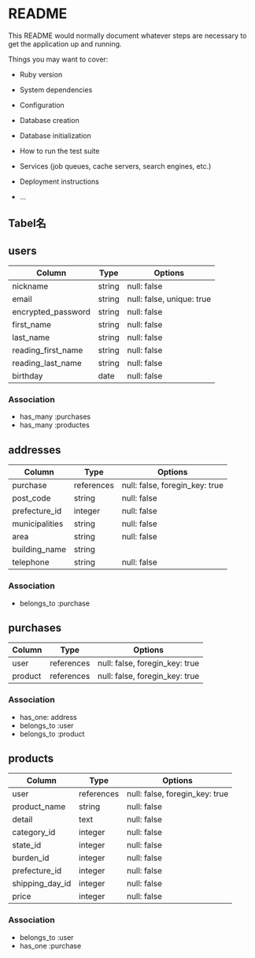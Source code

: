 # README

This README would normally document whatever steps are necessary to get the
application up and running.

Things you may want to cover:

* Ruby version

* System dependencies

* Configuration

* Database creation

* Database initialization

* How to run the test suite

* Services (job queues, cache servers, search engines, etc.)

* Deployment instructions

* ...

## Tabel名

## users
|Column             |Type       |Options                        |
|-------------------|-----------|-------------------------------|
|nickname           |string     |null: false                    |
|email              |string     |null: false, unique: true      |
|encrypted_password |string     |null: false                    |
|first_name         |string     |null: false                    |
|last_name          |string     |null: false                    |
|reading_first_name |string     |null: false                    |
|reading_last_name  |string     |null: false                    |
|birthday           |date       |null: false                    |

### Association
- has_many :purchases
- has_many :productes

## addresses
|Column             |Type       |Options                        |
|-------------------|-----------|-------------------------------|
|purchase           |references |null: false, foregin_key: true |
|post_code          |string     |null: false                    |
|prefecture_id      |integer    |null: false                    |
|municipalities     |string     |null: false                    |
|area               |string     |null: false                    |
|building_name      |string     |                               |
|telephone          |string     |null: false                    |

### Association
- belongs_to :purchase

## purchases
|Column             |Type       |Options                        |
|-------------------|-----------|-------------------------------|
|user               |references |null: false, foregin_key: true |
|product            |references |null: false, foregin_key: true |

### Association
- has_one: address
- belongs_to :user
- belongs_to :product

## products
|Column             |Type       |Options                        |
|-------------------|-----------|-------------------------------|
|user               |references |null: false, foregin_key: true |
|product_name       |string     |null: false                    |
|detail             |text       |null: false                    |
|category_id        |integer    |null: false                    |
|state_id           |integer    |null: false                    |
|burden_id          |integer    |null: false                    |
|prefecture_id      |integer    |null: false                    | 
|shipping_day_id    |integer    |null: false                    |
|price              |integer    |null: false                    |

### Association
- belongs_to :user
- has_one :purchase

